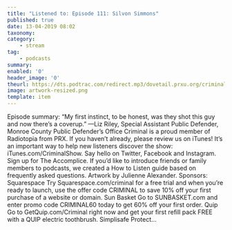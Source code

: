 ```yaml
---
title: "Listened to: Episode 111: Silvon Simmons"
published: true
date: 13-04-2019 08:02
taxonomy:
category:
	- stream
tag:
	- podcasts
summary:
enabled: '0'
header_image: '0'
theurl: https://dts.podtrac.com/redirect.mp3/dovetail.prxu.org/criminal/c12e8b3b-7144-4b3d-b257-9ba0f91b7127/Episode_111_190328_neg18_for_podcast_part_1_1.mp3
image: artwork-resized.png
template: item
---
```

 
Episode summary: “My first instinct, to be honest, was they shot this guy and now there’s a coverup.” —Liz Riley, Special Assistant Public Defender, Monroe County Public Defender’s Office Criminal is a proud member of Radiotopia from PRX. If you haven’t already, please review us on iTunes! It’s an important way to help new listeners discover the show: iTunes.com/CriminalShow. Say hello on Twitter, Facebook and Instagram. Sign up for The Accomplice. If you’d like to introduce friends or family members to podcasts, we created a How to Listen guide based on frequently asked questions. Artwork by Julienne Alexander. Sponsors: Squarespace Try Squarespace.com/criminal for a free trial and when you’re ready to launch, use the offer code CRIMINAL to save 10% off your first purchase of a website or domain. Sun Basket Go to SUNBASKET.com and enter promo code CRIMINAL60 today to get 60% off your first order. Quip Go to GetQuip.com/Criminal right now and get your first refill pack FREE with a QUIP electric toothbrush. Simplisafe Protect…
